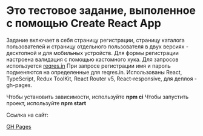 # Это тестовое задание, выполенное с помощью Create React App
Задание включает в себя страницу регистрации, страницу каталога пользователей и страницу отдельного пользователя в двух версиях - десктопной и для мобильных устройств.
Для формы регистрации настроена валидация с помощью кастомного хука.
Для запросов используется [reqres.in](https://reqres.in/)
При запросе регистрации имя и пароль подменяются на определенные для reqres.in.
Использованы React, TypeScript, Redux ToolKit, React Router v5, React-responsive, для деплоя - gh-pages.

Чтобы установить зависимости, используйте **npm ci**
Чтобы запустить проект, используйте **npm start**

Ссылка на сайт:

 [GH Pages](https://likeariverstream.github.io/Test-11-12/)

